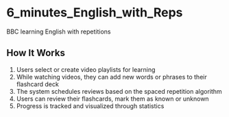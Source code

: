 # 6_minutes_English_with_Reps
BBC learning English with repetitions

## How It Works
1. Users select or create video playlists for learning
2. While watching videos, they can add new words or phrases to their flashcard deck
3. The system schedules reviews based on the spaced repetition algorithm
4. Users can review their flashcards, mark them as known or unknown
5. Progress is tracked and visualized through statistics
